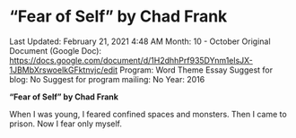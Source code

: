 # “Fear of Self” by Chad Frank

Last Updated: February 21, 2021 4:48 AM
Month: 10 - October
Original Document (Google Doc): https://docs.google.com/document/d/1H2dhhPrf935DYnm1elsJX-1JBMbXrswoelkGFktnvjc/edit
Program: Word Theme Essay
Suggest for blog: No
Suggest for program mailing: No
Year: 2016

**“Fear of Self” by Chad Frank**

When I was young, I feared confined spaces and monsters. Then I came to prison. Now I fear only myself.